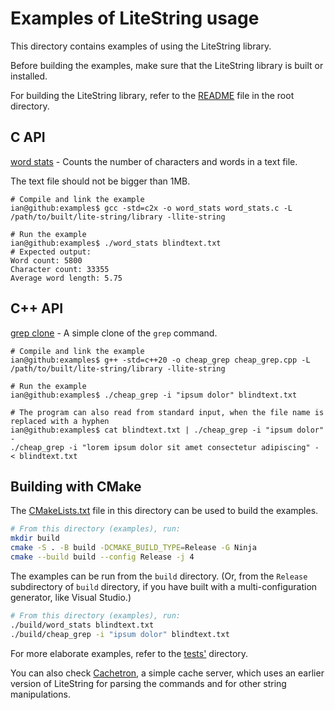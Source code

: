 # Examples of LiteString usage

This directory contains examples of using the LiteString library.

Before building the examples, make sure that the LiteString library is built or installed.

For building the LiteString library, refer to the
[README](../README.md#building-the-library) file in the root directory.

## C API

[word stats](./word_stats.c) - Counts the number of characters and words in a text file.

The text file should not be bigger than 1MB.

```console
# Compile and link the example
ian@github:examples$ gcc -std=c2x -o word_stats word_stats.c -L /path/to/built/lite-string/library -llite-string

# Run the example
ian@github:examples$ ./word_stats blindtext.txt
# Expected output:
Word count: 5800
Character count: 33355
Average word length: 5.75
```

## C++ API

[grep clone](./cheap_grep.cpp) - A simple clone of the `grep` command.

```console
# Compile and link the example
ian@github:examples$ g++ -std=c++20 -o cheap_grep cheap_grep.cpp -L /path/to/built/lite-string/library -llite-string

# Run the example
ian@github:examples$ ./cheap_grep -i "ipsum dolor" blindtext.txt

# The program can also read from standard input, when the file name is replaced with a hyphen
ian@github:examples$ cat blindtext.txt | ./cheap_grep -i "ipsum dolor" -
./cheap_grep -i "lorem ipsum dolor sit amet consectetur adipiscing" - < blindtext.txt
```

## Building with CMake

The [CMakeLists.txt](./CMakeLists.txt) file in this directory can be used to build the examples.

```bash
# From this directory (examples), run:
mkdir build
cmake -S . -B build -DCMAKE_BUILD_TYPE=Release -G Ninja
cmake --build build --config Release -j 4
```

The examples can be run from the `build` directory.
(Or, from the `Release` subdirectory of `build` directory,
if you have built with a multi-configuration generator, like Visual Studio.)

```bash
# From this directory (examples), run:
./build/word_stats blindtext.txt
./build/cheap_grep -i "ipsum dolor" blindtext.txt
```

For more elaborate examples, refer to the [tests'](../tests) directory.

You can also check [Cachetron](https://github.com/dr8co/Cachetron), a simple cache server,
which uses an earlier version of LiteString for parsing the commands
and for other string manipulations.

